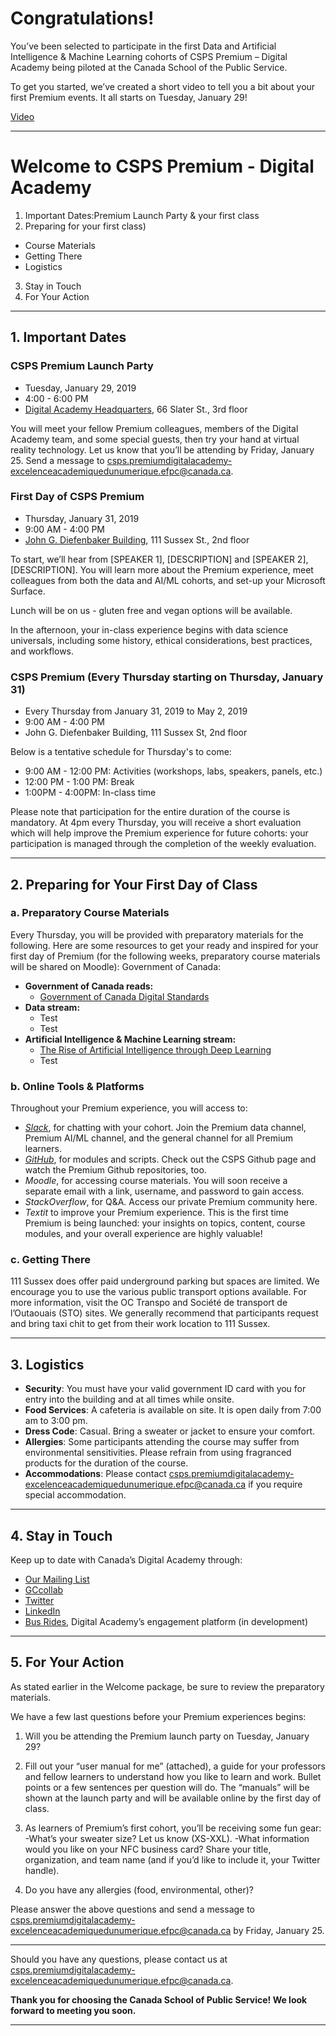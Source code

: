 # Congratulations! 

You’ve been selected to participate in the first Data and Artificial Intelligence & Machine Learning cohorts of CSPS Premium – Digital Academy being piloted at the Canada School of the Public Service.

To get you started, we’ve created a short video to tell you a bit about your first Premium events. It all starts on Tuesday, January 29!

[Video](url)

*************************

# Welcome to CSPS Premium - Digital Academy

1. Important Dates:Premium Launch Party & your first class
2. Preparing for your first class)
- Course Materials
- Getting There
- Logistics
3. Stay in Touch
4. For Your Action

*************************

## 1. Important Dates

### CSPS Premium Launch Party
* Tuesday, January 29, 2019
* 4:00 - 6:00 PM
* [Digital Academy Headquarters](https://www.google.ca/maps/@45.4216695,-75.6942864,3a,75y,159.85h,95.12t/data=!3m7!1e1!3m5!1soLka23a3BM5HUHjLsFZ4hA!2e0!6s%2F%2Fgeo0.ggpht.com%2Fcbk%3Fpanoid%3DoLka23a3BM5HUHjLsFZ4hA%26output%3Dthumbnail%26cb_client%3Dmaps_sv.tactile.gps%26thumb%3D2%26w%3D203%26h%3D100%26yaw%3D259.15222%26pitch%3D0%26thumbfov%3D100!7i13312!8i6656), 66 Slater St., 3rd floor

You will meet your fellow Premium colleagues, members of the Digital Academy team, and some special guests, then try your hand at virtual reality technology. Let us know that you’ll be attending by Friday, January 25. Send a message to <csps.premiumdigitalacademy-excelenceacademiquedunumerique.efpc@canada.ca>.

### First Day of CSPS Premium
* Thursday, January 31, 2019
* 9:00 AM - 4:00 PM
* [John G. Diefenbaker Building](https://www.google.ca/maps/place/111+Sussex+Dr,+Ottawa,+ON/@45.4405741,-75.694697,3a,75y,213.47h,82.77t/data=!3m6!1e1!3m4!1sRipgGcRxFEzyNXYZom_hng!2e0!7i13312!8i6656!4m5!3m4!1s0x4cce04e7311278bd:0xe7e0273285ee6f32!8m2!3d45.4396305!4d-75.693755), 111 Sussex St., 2nd floor

To start, we’ll hear from [SPEAKER 1], [DESCRIPTION] and [SPEAKER 2], [DESCRIPTION]. You will learn more about the Premium experience, meet colleagues from both the data and AI/ML cohorts, and set-up your Microsoft Surface.

Lunch will be on us - gluten free and vegan options will be available.

In the afternoon, your in-class experience begins with data science universals, including some history, ethical considerations, best practices, and workflows.

### CSPS Premium (Every Thursday starting on Thursday, January 31)
* Every Thursday from January 31, 2019 to May 2, 2019
* 9:00 AM - 4:00 PM
* John G. Diefenbaker Building, 111 Sussex St, 2nd floor

Below is a tentative schedule for Thursday's to come:

* 9:00 AM - 12:00 PM: Activities (workshops, labs, speakers, panels, etc.)
* 12:00 PM - 1:00 PM: Break
* 1:00PM - 4:00PM: In-class time

Please note that participation for the entire duration of the course is mandatory.
At 4pm every Thursday, you will receive a short evaluation which will help improve the Premium experience for future cohorts: your participation is managed through the completion of the weekly evaluation.

*************************

## 2. Preparing for Your First Day of Class

### a. Preparatory Course Materials

Every Thursday, you will be provided with preparatory materials for the following. Here are some resources to get your ready and inspired for your first day of Premium (for the following weeks, preparatory course materials will be shared on Moodle):
Government of Canada:

- **Government of Canada reads:**
  - [Government of Canada Digital Standards](https://www.canada.ca/en/government/publicservice/modernizing/government-canada-digital-standards.html)
- **Data stream:**
  - Test
  - Test
- **Artificial Intelligence & Machine Learning stream:**
  - [The Rise of Artificial Intelligence through Deep Learning](https://www.youtube.com/watch?v=uawLjkSI7Mo)
  - Test

### b. Online Tools & Platforms

Throughout your Premium experience, you will access to:
- [_Slack_](https://slack.com), for chatting with your cohort. Join the Premium data channel, Premium AI/ML channel, and the general channel for all Premium learners.
- [_GitHub_](https://github.com), for modules and scripts. Check out the CSPS Github page and watch the Premium Github repositories, too.
- _Moodle_, for accessing course materials. You will soon receive a separate email with a link, username, and password to gain access.
- _StackOverflow_, for Q&A. Access our private Premium community here.
- _Textit_ to improve your Premium experience. This is the first time Premium is being launched: your insights on topics, content, course modules, and your overall experience are highly valuable!

### c. Getting There

111 Sussex does offer paid underground parking but spaces are limited. We encourage you to use the various public transport options available. For more information, visit the OC Transpo and  Société de transport de l’Outaouais (STO) sites. We generally recommend that participants request and bring taxi chit to get from their work location to 111 Sussex.

*************************

## 3. Logistics

- **Security**: You must have your valid government ID card with you for entry into the building and at all times while onsite.
- **Food Services**: A cafeteria is available on site. It is open daily from 7:00 am to 3:00 pm.
- **Dress Code**: Casual. Bring a sweater or jacket to ensure your comfort.
- **Allergies**: Some participants attending the course may suffer from environmental sensitivities. Please refrain from using fragranced products for the duration of the course.
- **Accommodations**: Please contact csps.premiumdigitalacademy-excelenceacademiquedunumerique.efpc@canada.ca 
if you require special accommodation.

*************************

## 4. Stay in Touch

Keep up to date with Canada’s Digital Academy through:
- [Our Mailing List](http://github.com)
- [GCcollab](https://gccollab.ca/groups/profile/1316691/endigital-academyfracadu00e9mie-du-numu00e9rique)
- [Twitter](https://twitter.com/DigiAcademyCAN)
- [LinkedIn](https://www.linkedin.com/company/csps-digiacademy-acadenum-efpc/)
- [Bus Rides](https://en.busrides-trajetsenbus.ca/), Digital Academy’s engagement platform (in development)

*************************

## 5. For Your Action

As stated earlier in the Welcome package, be sure to review the preparatory materials.

We have a few last questions before your Premium experiences begins:

1. Will you be attending the Premium launch party on Tuesday, January 29?

2. Fill out your “user manual for me” (attached), a guide for your professors and fellow learners to understand how you like to learn and work. Bullet points or a few sentences per question will do. The “manuals” will be shown at the launch party and will be available online by the first day of class. 

3. As learners of Premium’s first cohort, you’ll be receiving some fun gear:
-What’s your sweater size? Let us know (XS-XXL).
-What information would you like on your NFC business card? Share your title, organization, and team name (and if you’d like to include it, your Twitter handle).

4. Do you have any allergies (food, environmental, other)?

Please answer the above questions and send a message to <csps.premiumdigitalacademy-excelenceacademiquedunumerique.efpc@canada.ca> by Friday, January 25.

*************************

Should you have any questions, please contact us at csps.premiumdigitalacademy-excelenceacademiquedunumerique.efpc@canada.ca.

**Thank you for choosing the Canada School of Public Service! We look forward to meeting you soon.**

*************************
